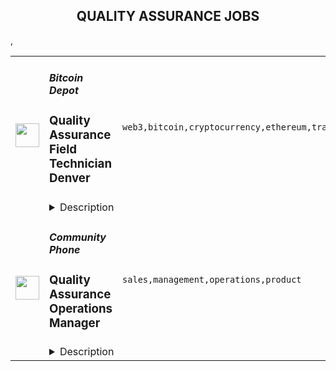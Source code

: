 <div align="center"><h2>QUALITY ASSURANCE JOBS</h2></div><table><tr>
                <td width="100" height="100" rowspan="2">
                    <img src="https://remoteok.com/assets/img/jobs/66daf9d04624b2472d832c96e13e6af51667632554.peg" width="38px" height="auto">
                </td>
                <td width="300">
                    <h5>Bitcoin Depot</h5>
                    <h3>Quality Assurance Field Technician Denver</h3>
                </td>
                <td width="300">
                    <code>web3,bitcoin,cryptocurrency,ethereum,training,testing,management,operations,operational,marketing</code>
                </td>
                <td width="200">
                <text>1 days ago</text>
                </td>
                <td width="100" rowspan="2">
                <a href="https://remoteOK.com/remote-jobs/remote-quality-assurance-field-technician-denver-bitcoin-depot-144042" align="right" target="_blank">Apply</a>
                </td>
            </tr>
            <tr>
                <td colspan="3">
                <details><summary>Description</summary>
                <p><strong>Bitcoin Depot</strong><span style="font-weight:400;"> is seeking a <strong>Quality Assurance Field Technician</strong></span><span style="font-weight:400;"><strong> </strong>that will be responsible for routine inspections and testing of products to ensure standards are met for our BTMs. The ideal candidate will be located in our near Texas and very detailed oriented. The role requires up to 95% travel. </span></p>
<p><span style="font-weight:400;">Bitcoin Depot is one of the largest multi-cryptocurrency ATM Networks in the world offering users the ability to buy and sell Bitcoin, Litecoin, and Ethereum instantly at thousands of locations. Our mission is to provide the most secure, convenient, and fastest cryptocurrency transaction. Our vision is to bring cryptocurrency market to the masses. </span></p>
<p><span style="font-weight:400;">We are proud to be an Atlanta Journal-Constitution Top Work Place for 2021.</span></p>
<p><strong>Responsibilities</strong></p>
<ul>
<li> Preparing and implementing quality assurance policies and procedures.</li>
<li>Plan, perform, and oversee routine inspections and testing of products to ensure standards are met for our BTMs.</li>
<li>Commissioning and preparation of BTMs for installation.</li>
<li>Physical installation of BTMs at approved and qualified sites.</li>
<li>Installation of related signage and marketing materials at site.</li>
<li>Ongoing maintenance of ATMs including servicing, preventative maintenance, and replenishment of BTM supplies in accordance to established company guidelines.</li>
<li>Travel up to 95% to perform servicing, installations and repairs.</li>
<li>Training customers and third party vendors telephonically and in-person.</li>
<li>Conducting and collecting accurate merchant and internal information at sites as needed.</li>
<li>Creating training materials and operating manuals.</li>
<li>Documenting quality assurance activities and creating operational and technical reports on an ongoing basis.</li>
<li>Responsible for reporting all problem resolutions to the operations team and the operations manager.</li>
<li>Be able to assist other departments within the company with different items as needed.</li>
</ul>
<p><strong>Qualifications</strong></p>
<ul>
<li>Beginner knowledge of Bitcoin and Blockchain is preferred.</li>
<li>3 years of experience within the ATM or BTM industry is required.</li>
<li>Must possess people skills and a personal style that will establish credibility with internal and external customers alike.</li>
<li>Follow procedures and have a structured approach to problem-solving</li>
<li>Excellent communication skills, both verbally and written.</li>
<li>Organization, Routing, and Planning skills.</li>
</ul>
<p><strong>Physical Requirements </strong></p>
<ul>
<li>This role requires bending, carrying, climbing, driving, lifting, pushing, pulling, reaching, sitting, standing and walking.</li>
<li>You must be able to lift a minimum of 50 lbs.</li>
</ul>
<div class="p-rich_text_section"><strong>Benefits</strong></div>
<ul class="p-rich_text_list p-rich_text_list__bullet">
<li>Competitive Salary</li>
<li>Generous PTO</li>
<li>Health benefits offered with a company contribution towards premiums</li>
<li>Wellness benefits </li>
<li>401K Matching </li>
<li>Revenue Sharing Plan </li>
<li>Casual dress environment when in office</li>
<li>Monthly company celebrations</li>
<li>Advancement opportunities based on results</li>
<li>Weekly catered lunches </li>
<li>Premium coffee and tea provided by Buckhead Beans </li>
</ul>
<p> </p>
<p>We are an Equal Opportunity Employer that does not discriminate on the basis of actual or perceived race, creed, color, religion, alienage or national origin, ancestry, citizenship status, age, disability or handicap, sex, marital status, veteran status, sexual orientation, genetic information, arrest record, or any other characteristic protected by applicable federal, state or local laws. Our management team is dedicated to this policy with respect to recruitment, hiring, placement, promotion, transfer, training, compensation, benefits, employee activities, and general treatment during employment.</p>
<p> </p><p><figure><iframe style="width:500px;height:281px;" src="//youtube.com/embed/VuS6XCo53DU" frameborder="0" allowfullscreen=""></iframe></figure></p><br/><br/>Please mention the word **GLITTER** and tag RNTQuODIuOTEuMTU= when applying to show you read the job post completely (#RNTQuODIuOTEuMTU=). This is a beta feature to avoid spam applicants. Companies can search these words to find applicants that read this and see they're human.
                </details>
                </td>
            </tr>,<tr>
                <td width="100" height="100" rowspan="2">
                    <img src="https://remotive.com/job/1405937/logo" width="38px" height="auto">
                </td>
                <td width="300">
                    <h5>Community Phone</h5>
                    <h3>Quality Assurance Operations Manager</h3>
                </td>
                <td width="300">
                    <code>sales,management,operations,product</code>
                </td>
                <td width="200">
                <text>15 days ago</text>
                </td>
                <td width="100" rowspan="2">
                <a href="https://remotive.com/remote-jobs/qa/quality-assurance-operations-manager-1405937" align="right" target="_blank">Apply</a>
                </td>
            </tr>
            <tr>
                <td colspan="3">
                <details><summary>Description</summary>
                <p style="line-height: calc(var(--lineHeightNormal) * 1em); padding: 0px; color: #373e4d; min-height: 1.5em;"><span style="font-weight: bolder;">Note:</span> This is a startup. We're growing 500%/year and our main challenge right now is ensuring that every sales call meets our high standards of excellence. We measure pitching and listening skills, rapport-building skills, accurate data entry into our CRM and billing systems, and more. We want to hire someone who has done this before, or has significant experience doing something similar. If you have never worked at a startup, this may not be a good fit. It's fast-paced, and we're building everything from scratch.</p>
<p style="line-height: calc(var(--lineHeightNormal) * 1em); padding: 0px; color: #373e4d; min-height: 1.5em;"> </p>
<p> </p>
<div class="h1" style="margin-top: var(--spacingSmall); line-height: calc(var(--lineHeightTitle) * 1em); padding: 0px; font-weight: var(--fontWeightMediumBold); color: #373e4d;"><span style="font-weight: bolder;">About You</span></div>
<p><span style="font-weight: bolder;"> </span></p>
<p style="line-height: calc(var(--lineHeightNormal) * 1em); margin-top: var(--spacingXsmall); padding: 0px; color: #373e4d; min-height: 1.5em;">You know sales and you know systems. You cannot stand for anything less than high-quality customer interactions. You know how to measure, and create systems that help you continually take yourself out of the process, and put those evolving pieces into the system. You are a builder at your core, and love a complex challenge with lots of moving pieces.</p>
<p> </p>
<div class="h1" style="margin-top: var(--spacingSmall); line-height: calc(var(--lineHeightTitle) * 1em); padding: 0px; font-weight: var(--fontWeightMediumBold); color: #373e4d;"><span style="font-weight: bolder;">What You’ll Do (Before You Build Your Team)</span></div>
<p><span style="font-weight: bolder;"> </span></p>
<p style="line-height: calc(var(--lineHeightNormal) * 1em); margin-top: var(--spacingXsmall); padding: 0px; color: #373e4d; min-height: 1.5em;"><span style="font-weight: bolder;">Monitor</span> inbound &amp; outbound calls &amp; chats, and evaluate agents' performance on quality of service; create reports using the (evolving) quality score for every rep, as well as highlighting potential areas for improvement</p>
<p style="line-height: calc(var(--lineHeightNormal) * 1em); margin-top: var(--spacingXsmall); padding: 0px; color: #373e4d; min-height: 1.5em;"><span style="font-weight: bolder;">Monitor</span> calls and chats, and own the associated CRM &amp; Billing System hygiene, and overall data quality related to sales</p>
<p style="line-height: calc(var(--lineHeightNormal) * 1em); margin-top: var(--spacingXsmall); padding: 0px; color: #373e4d; min-height: 1.5em;"><span style="font-weight: bolder;">Provide</span> actionable insight (to management, and reps) on what impacts sales and what impacts churn</p>
<p style="line-height: calc(var(--lineHeightNormal) * 1em); margin-top: var(--spacingXsmall); padding: 0px; color: #373e4d; min-height: 1.5em;"><span style="font-weight: bolder;">Conduct</span> at least one one-hour, live, 1-1, coaching &amp; shadowing sessions per week with each rep, to improve the performance of reps, and deliver feedback and training</p>
<p style="line-height: calc(var(--lineHeightNormal) * 1em); margin-top: var(--spacingXsmall); padding: 0px; color: #373e4d; min-height: 1.5em;"><span style="font-weight: bolder;">Train</span> new reps on the product, pricing, script, and systems</p>
<p style="line-height: calc(var(--lineHeightNormal) * 1em); margin-top: var(--spacingXsmall); padding: 0px; color: #373e4d; min-height: 1.5em;"><span style="font-weight: bolder;">Track</span> performance on a team and individual level</p>
<img src="https://remotive.com/job/track/1405937/blank.gif?source=public_api" alt=""/>
                </details>
                </td>
            </tr></table>